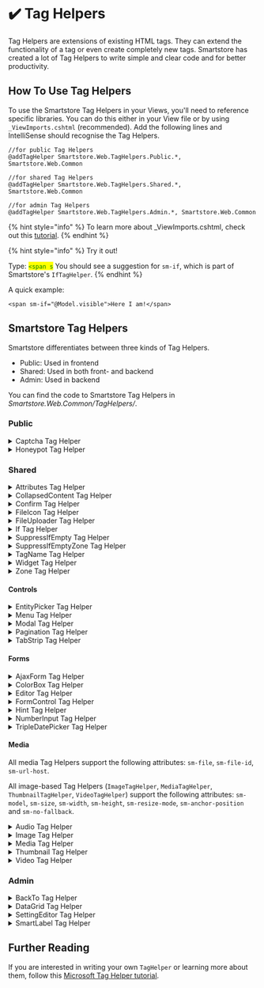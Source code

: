 # ✔️ Tag Helpers

Tag Helpers are extensions of existing HTML tags. They can extend the functionality of a tag or even create completely new tags. Smartstore has created a lot of Tag Helpers to write simple and clear code and for better productivity.

## How To Use Tag Helpers

To use the Smartstore Tag Helpers in your Views, you'll need to reference specific libraries. You can do this either in your View file or by using `_ViewImports.cshtml` (recommended). Add the following lines and IntelliSense should recognise the Tag Helpers.

```
//for public Tag Helpers
@addTagHelper Smartstore.Web.TagHelpers.Public.*, Smartstore.Web.Common

//for shared Tag Helpers
@addTagHelper Smartstore.Web.TagHelpers.Shared.*, Smartstore.Web.Common

//for admin Tag Helpers
@addTagHelper Smartstore.Web.TagHelpers.Admin.*, Smartstore.Web.Common
```

{% hint style="info" %}
To learn more about \_ViewImports.cshtml, check out this [tutorial](https://learn.microsoft.com/en-us/aspnet/core/mvc/views/tag-helpers/intro?view=aspnetcore-6.0#addtaghelper-makes-tag-helpers-available).
{% endhint %}

{% hint style="info" %}
Try it out!

Type: <mark style="color:green;">`<span s`</mark> You should see a suggestion for `sm-if`, which is part of Smartstore's `IfTagHelper`.
{% endhint %}

A quick example:

```cshtml
<span sm-if="@Model.visible">Here I am!</span>
```

## Smartstore Tag Helpers

Smartstore differentiates between three kinds of Tag Helpers.

* Public: Used in frontend
* Shared: Used in both front- and backend
* Admin: Used in backend

You can find the code to Smartstore Tag Helpers in _Smartstore.Web.Common/TagHelpers/_.

### Public

<details>

<summary>Captcha Tag Helper</summary>

The `CaptchaTagHelper` creates a [CAPTCHA](https://en.wikipedia.org/wiki/CAPTCHA).

```cshtml
<captcha sm-enabled="Model.DisplayCaptcha" />
```

It also supports the `sm-enabled` attribute.

</details>

<details>

<summary>Honeypot Tag Helper</summary>

The `HoneypotTagHelper` is Smartstore's cyber-security implementation of the [Honeypot](https://en.wikipedia.org/wiki/Honeypot\_\(computing\)) mechanism.

```cshtml
<honeypot />
```

It also supports the `sm-enabled` attribute.

</details>

### Shared

<details>

<summary>Attributes Tag Helper</summary>

The `AttributesTagHelper` adds attributes to the element. It can be used in two ways:

* Adding a collection of attributes to the element.
* Adding an attribute, if it evaluates to true.

```cshtml
@{
    var attributes = new AttributeDictionary().Merge(ConvertUtility.ObjectToDictionary(ViewData["htmlAttributes"] ?? new object()));
}
<span attrs="attributes">I might have some attributes</span>

//or

<input type="checkbox" attr-checked='(node.HasChildren, "checked")' />
```

</details>

<details>

<summary>CollapsedContent Tag Helper</summary>

The `CollapsedContentTagHelper` collapses the element to a maximum height. It also adds _Show more_ or _Show less_ to the element.

```cshtml
<collapsed-content sm-max-height="50">
    Odit non aspernatur sunt ipsum dolorem nihil quibusdam earum.<br />
    Eius nulla magni cum cum delectus sit omnis. Quam aut itaque ut.<br />
    Adipisci nihil enim aut eos voluptas et. Iure ut maxime ut qui.<br />
    Impedit adipisci laborum quia pariatur. Laboriosam voluptatibus<br />
    atque qui minima et ut deleniti.<br />
    <br />
    Debitis beatae aut aut iusto non consequuntur. Et inventore placeat<br />
    alias ut consequatur corrupti. Ut qui laboriosam amet tempora velit<br />
    sed est. Dolorem doloremque reiciendis voluptatem quasi nemo<br />
    perferendis quo. Voluptas exercitationem consequatur dolorum omnis<br />
    porro necessitatibus dignissimos qui.<br />
    <br />
    Consectetur et corporis vel voluptas autem libero magnam. Mollitia<br />
    pariatur placeat ut. Dolores quidem molestiae dolore ut accusamus<br />
    quam dolorem iure. Nihil optio voluptatibus eum quis.<br />
    <br />
    Officia a accusantium nihil voluptas et. Error aut labore est qui<br />
    rem. Fugiat perspiciatis repellendus voluptatem aut qui dolorem.
</collapsed-content>
```

To specify the maximum number of pixel you want to show, add the `sm-max-height` attribute. Otherwise the catalog's default setting will be used.

</details>

<details>

<summary>Confirm Tag Helper</summary>

The `ConfirmTagHelper` adds a confirm button. There are many ways to customise it.

```cshtml
<confirm button-id="entry-delete" />

<confirm message="@T("Common.AreYouSure")" button-id="entry-delete" icon="fas fa-question-circle" action="EntryDelete" type="Action" />
```

It also supports these attributes:

* `action`: Action to execute, if confirmed. Default: `Delete`
* `controller`: Controller to search for `action`. Default: `ViewContext.RouteData.Values.GetcontrollerName()`
* `form-post-url`
* `type`: Type of confirm action. Default: `Delete`
* `backdrop`: Button has a backdrop. Default: `true`
* `title`: Title of the dialog.
* `accept-button-color`: Color of the accept button.
* `accept-text`: Custom accept button text.
* `cancel-text`: Custom cancel button text.
* `center`: Dialog is centered vertically. Default: `true`
* `center-content`: Dialog is centered. Default: `false`
* `size`: Size of the dialog. Possible values: Small, Medium, Large, Flex, FlexSmall. Default: `Medium`
* `message`: Custom display message.
* `icon`: Icon class.
* `icon-color`: Custom icon color.

</details>

<details>

<summary>FileIcon Tag Helper</summary>

The `FileIconTagHelper` display a file icon.

```cshtml
<file-icon file-extension="@Model.FileExtension" show-label="true" badge-class="badge-info"/>
```

It also supports these attributes:

* `label`: Custom label. Default: the files extension

</details>

<details>

<summary>FileUploader Tag Helper</summary>

The `FileUploaderTagHelper` adds a highly customisable way to upload files.

Here is an excerpt from _Smartstore.Web/Views/Customer/Avatar.cshtml_ to show this.

{% code title="Avatar.cshtml" %}
```cshtml
<file-uploader 
    file-uploader-name="uploadedFile"
    upload-url='@Url.Action("UploadAvatar", "Customer")'
    type-filter="image"
    display-browse-media-button="false"
    display-remove-button="fileId != 0"
    display-remove-button-after-upload="true"
    upload-text='@T("Common.FileUploader.UploadAvatar")'
    onuploadcompleted="onAvatarUploaded"
    onfileremoved="onAvatarRemoved"
    multi-file="false"
    has-template-preview="true" />
```
{% endcode %}

The default value for the attribute `media-path` is `SystemAlbumProvider.Files`.

</details>

<details>

<summary>If Tag Helper</summary>

The `IfTagHelper` adds a conditional attribute to the element. The output is suppressed, if the condition evaluates to `false`.

```cshtml
<span sm-if="@Model.visible">Here I am!</span>
```

</details>

<details>

<summary>SuppressIfEmpty Tag Helper</summary>

The `SuppressIfEmptyTagHelper` adds a conditional attribute to the element. The output is suppressed, if the condition is `true` and the element is empty or only contains whitespaces.

```cshtml
@{
    bool condition = true;
}

<div id="div1" sm-suppress-if-empty="condition">
    @* I will be suppressed *@
</div>

<div id="div2" sm-suppress-if-empty="condition">
    I won't be suppressed!
</div>

<div id="div3" sm-suppress-if-empty="!condition">
    @* I won't be suppressed *@
</div>
```

</details>

<details>

<summary>SuppressIfEmptyZone Tag Helper</summary>

The `SuppressIfEmptyZoneTagHelper` suppresses the output, if the targeted zone is empty or only contains whitespaces.

Here is an excerpt from _Smartstore.Web/Views/ShoppingCart/Partials/OffCanvasShoppingCart.cshtml_ to show this.

{% code title="" %}
```cshtml
<div sm-suppress-if-empty-zone="offcanvas_cart_summary" class="offcanvas-cart-external-checkout">
    <div class="heading heading-center py-0">
        <h6 class="heading-title fs-h5 fwn">@T("Common.Or")</h6>
    </div>
    <div class="d-flex justify-content-center align-items-center flex-wrap flex-column">
        <zone name="offcanvas_cart_summary" />
    </div>
</div>
```
{% endcode %}

</details>

<details>

<summary>TagName Tag Helper</summary>

The `TagNameTagHelper` changes the tag at runtime.

```cshtml
<span sm-tagname="div">I always wanted to be a div...</span>
```

</details>

<details>

<summary>Widget Tag Helper</summary>

The `WidgetTagHelper` adds HTML content and injects it into a [zone](../../framework/content/widgets.md#zones). More information can be found in [Widgets](../../framework/content/widgets.md#widget-tag-helper).

```cshtml
<widget target-zone="my_widget_zone">
    <span>Widget content</span>
</widget>
```

The `key` attribute makes sure only one instance of the widget is included in the zone.

</details>

<details>

<summary>Zone Tag Helper</summary>

The `ZoneTagHelper` defines an zone for widgets to inject content. More information can be found in [Widgets](../../framework/content/widgets.md#zones).

```cshtml
<zone name="a_widget_drop_zone_name"/>
```

It also supports these attributes:

* `model`: Declare what model to use within the zone.
* `replace-content`: Replace content, if at least one widget is rendered.
* `remove-if-empty`: Remove the root zone tag, if it has no content. Default: `false`
* `preview-disabled`: If true, the zone preview will not be rendered. This is important for script or style zones that should not be printed. Default: `false`
* `preview-class`: Additional CSS classes for the span tag. For example, `position-absolute` to better control the layout flow.
* `preview-style`: CSS style definitions. For example, to set an individual `max-width`.

</details>

#### Controls

<details>

<summary>EntityPicker Tag Helper</summary>

The `EntityPickerTagHelper` adds an element to pick one or more entities from a larger group.

```cshtml
<entity-picker asp-for="Rotator" max-items="100" entity-type="product" dialog-title="Search" />
```

It also supports these attributes:

* `entity-type`: Entity type to be picked. Default: `product`
* `target-input-selector`: Identifier of the target input, defined by `field-name`.
* `caption`: Caption of the dialog.
* `icon-css-class`: Icon of the button that opens the dialog. Default: `fa fa-search`
* `dialog-title`: Title of the dialog.
* `disable-grouped-products`: Disable search for grouped products.
* `disable-bundle-products`: Disable search for bundle products.
* `disabled-entity-ids`: Ids of disabled entities.
* `selected`: Ids of selected entities.
* `enable-thumb-zoomer`: Enables the thumb zoomer.
* `highlight-search-term`: Highlight search term in search results. Default: `true`
* `max-items`: Maximum number of selectable items.
* `append-mode`: Append selected entity ids to already chosen entities. Default: `true`
* `delimiter`: Entity id delimiter. Default: `,`
* `field-name`: Fieldname of \[target-input-selector] to paste selected ids. Default: `id`
* `ondialogloading`: JS function called _before_ dialog is loaded.
* `ondialogloaded`: JS function called _after_ dialog is loaded.
* `onselectioncompleted`: JS function called _after_ selection.

</details>

<details>

<summary>Menu Tag Helper</summary>

The `MenuTagHelper` adds a menu widget.

```
<menu name="Main" template="Categories"></menu>
```

</details>

<details>

<summary>Modal Tag Helper</summary>

The `ModalTagHelper` adds a customisable modal dialog. It works in combination with:

* `ModalHeaderTagHelper`
* `ModalBodyTagHelper`
* `ModalFooterTagHelper`

Here is an excerpt from _Smartstore.Web/Areas/Admin/Views/Theme/Configure.cshtml_ to show this.

{% code title="Configure.cshtml" %}
```cshtml
<modal id="importvariables-window">
    <modal-header sm-title="@T("Admin.Configuration.Themes.ImportVars")"></modal-header>
    <modal-body>
        <form enctype="multipart/form-data" method="post" asp-action="ImportVariables" asp-route-theme="@Model.ThemeName" asp-route-storeId="@Model.StoreId">
            <p class="text-muted">
                @T("Admin.Configuration.Themes.ImportVars.Note")
            </p>
            <div>
                @T("Admin.Configuration.Themes.ImportVars.XmlFile"): <input type="file" id="importxmlfile" name="importxmlfile" />
            </div>
        </form>
    </modal-body>
    <modal-footer>
        <button type="button" class="btn btn-secondary btn-flat" data-dismiss="modal">
            <span>@T("Admin.Common.Cancel")</span>
        </button>
        <button id="importxmlsubmit" type="button" class="btn btn-primary">
            <span>@T("Common.Import")</span>
        </button>
    </modal-footer>
</modal>
```
{% endcode %}

The `ModalTagHelper` also supports these attributes:

* `sm-size`: Size of the dialog. Possible values: Small, Medium, Large, Flex, FlexSmall. Default: `Medium`
* `sm-fade`: Show fade animation. Default: `true`
* `sm-focus`: Has focus. Default: `true`
* `sm-backdrop`: Backgrop behaviour. Possible values: Show, Hide, Static, Inverse, Invisible. Default: `Show`
* `sm-show`: Show the dialog immidiately. Default: `true`
* `sm-close-on-escape-press`: Dialog closes on pressing `Esc`. Default: `true`
* `sm-center-vertically`: Center content vertically. Default: `false`
* `sm-center-content`: Center content. Default: `false`
* `sm-render-at-page-end`: Insert dialog at the end of the page. Default: `true`

The `ModalHeaderTagHelper` also supports these attributes:

* `sm-title`: The dialog title.
* `sm-show-close`: Show close button. Default: true

The `ModalBodyTagHelper` also supports these attributes:

* `sm-content-url`: URL to content. Content is included via iframe.

</details>

<details>

<summary>Pagination Tag Helper</summary>

The `PaginationTagHelper` adds [pagination](https://en.wikipedia.org/wiki/Pagination).

```cshtml
<pagination sm-list-items="Model.MySubscriptions" />
```

It also supports these attributes:

* `sm-list-items`
* `sm-alignment`: Element alignment. Possible values: Left, Centered, Right. Default: `Centered`
* `sm-size`: Element size. Possible values: Mini, Small, Medium, Large. Default: `Medium`
* `sm-style`: Element style. Possible values: Pagination, Blog
* `sm-show-first`: Always show first page. Default: `false`
* `sm-show-last`: Always show last page. Default: `false`
* `sm-show-next`: Always show next page. Default: `true`
* `sm-show-previous`: Always show previous page. Default: `true`
* `sm-max-pages`: Maximum number of displayed pages. Default: `8`
* `sm-skip-active-state`
* `sm-item-title-format-string`
* `sm-query-param`: Default: `page`

</details>

<details>

<summary>TabStrip Tag Helper</summary>

The `TabStripTagHelper` adds a tab strip. It works with the `TabTagHelper`.

```cshtml
<tabstrip id="tab-example" sm-nav-style="Material" sm-nav-position="Top">
    <tab sm-title="First Tab" sm-selected="true">
        <partial name="Tab1" model="TabModel" />
    </tab>
    <tab sm-title="Second Tab" sm-selected="true">
        <partial name="Tab2" model="TabModel" />
        </tab>
</tabstrip>
```

The `TabStripTagHelper` also supports these attributes:

* `sm-hide-single-item`: Hide navigation on single tab. Default: `true`
* `sm-responsive`: Collapse navigation on smaller screens. Default: `false`
* `sm-nav-position`: Position of the navigation. Possible values: Top, Right, Below, Left Default: `Top`
* `sm-nav-style`: Style of the navigation. Possible values: Tabs, Pills, Material.
* `sm-fade`: Add fade animation. Default: `true`
* `sm-smart-tab-selection`: Reselect active tab on reload. Default: `true`
* `sm-onajaxbegin`
* `sm-onajaxsuccess`
* `sm-onajaxfailure`
* `sm-onajaxcomplete`
* `sm-publish-event`: Fires the `TabStripCreated` event. Default: `true`

The `TabTagHelper` also supports these attributes:

* `sm-name`
* `sm-title`
* `sm-selected`
* `sm-disabled`
* `sm-visible`: Tab visibility. Default: `true`
* `sm-hide-if-empty`: Default: `false`
* `sm-ajax`: Load content with AJAX
* `sm-icon`
* `sm-icon-class`
* `sm-badge-text`
* `sm-badge-style`: Badge Style. Possible values: Secondary, Primary, Success, Info, Warning, Danger, Light, Dark.
* `sm-image-url`
* `sm-adaptive-height`: Responsive height. Default: `false`

</details>

#### Forms

<details>

<summary>AjaxForm Tag Helper</summary>

The `AjaxFormTagHelper` adds unobtrusive AJAX to a form.

```cshtml
<form sm-ajax method="post" asp-area="" asp-action="Do" sm-onsuccess="OnDo@(Model.Id)" sm-loading-element-id="#do-prog-@(Model.Id)">
```

It also supports these attributes:

* `sm-ajax`: The form is an unobrusive AJAX form.
* `sm-confirm`: Custom confirm message.
* `sm-onbegin`
* `sm-oncomplete`
* `sm-onfailure`
* `sm-onsuccess`
* `sm-allow-cache`
* `sm-loading-element-id`
* `sm-loading-element-duration`
* `sm-update-target-id`
* `sm-insertion-mode`: Mode of insertion of the response. Possible values: Replace, InsertBefore, InsertAfter, ReplaceWith.

Further information can be found in this [explanation](https://www.learnrazorpages.com/razor-pages/ajax/unobtrusive-ajax).

</details>

<details>

<summary>ColorBox Tag Helper</summary>

The `ColorBoxTagHelper` adds a color-picker. It is used under the hood of the `SettingEditorTagHelper` to display colors.

```cshtml
<colorbox asp-for="MyColour" sm-default-color="#ff2030" />
```

</details>

<details>

<summary>Editor Tag Helper</summary>

The `EditorTagHelper` adds a customisable input field. It works similiar to the `SettingEditorTagHelper`.

```cshtml
<editor asp-for="PriceInclTax" sm-postfix="@primaryStoreCurrencyCode" />
```

To add more `ViewData` attributes, use `asp-additional-viewdata`.

</details>

<details>

<summary>FormControl Tag Helper</summary>

The `FormControlTagHelper` adds labels and CSS classes to form elements.

```cshtml
<input type="text" asp-for="Name" />
<input type="checkbox" asp-for="MyBool" sm-switch />
```

It also supports these attributes:

* `sm-append-hint`
* `sm-ignore-label`
* `sm-switch`: Process checkboxes as switches. Default: `true`
* `sm-control-size`: Size of the element. Default: `Medium`
* `sm-plaintext`: View as plaintext.
* `sm-required`

</details>

<details>

<summary>Hint Tag Helper</summary>

The `HintTagHelper` displays the localised Hint of resource passed in `asp-for`.

```cshtml
<div><span>John Smith</span><hint asp-for="Name" /></div>
```

</details>

<details>

<summary>NumberInput Tag Helper</summary>

The `NumberInputTagHelper` extends the number-input's customisability and styles the element.

```cshtml
<input type="number" sm-decimals="2" sm-numberinput-style="centered" asp-for="price"/>
```

</details>

<details>

<summary>TripleDatePicker Tag Helper</summary>

The `TripleDatePickerTagHelper` adds a customisable date-picker displaying the day, month and year.

{% code overflow="wrap" %}
```cshtml
<triple-date-picker day-name="@(controlId + "-day")" month-name="@(controlId + "-month")" year-name="@(controlId + "-year")" day="Model.SelectedDay" month="Model.SelectedMonth" year="Model.SelectedYear" begin-year="Model.BeginYear" end-year="Model.EndYear" disabled="Model.IsDisabled" />
```
{% endcode %}

The default value for `control-size` is `Medium`.

</details>

#### Media

All media Tag Helpers support the following attributes: `sm-file`, `sm-file-id`, `sm-url-host`.

All image-based Tag Helpers (`ImageTagHelper`, `MediaTagHelper`, `ThumbnailTagHelper`, `VideoTagHelper`) support the following attributes: `sm-model`, `sm-size`, `sm-width`, `sm-height`, `sm-resize-mode`, `sm-anchor-position` and `sm-no-fallback`.

<details>

<summary>Audio Tag Helper</summary>

The `AudioTagHelper` adds an audio element.

```cshtml
<audio sm-file="AudioFile" />
```

</details>

<details>

<summary>Image Tag Helper</summary>

The `ImageTagHelper` adds an image with attributes used in `Model` or the File.

```cshtml
<img sm-file="JPGFile"/>
```

</details>

<details>

<summary>Media Tag Helper</summary>

The `MediaTagHelper` adds a suitable tag for a given media type.

```cshtml
<media sm-file="Model.CurrentFile" sm-size="Model.ThumbSize" alt="@picAlt" title="@picTitle" />
```

</details>

<details>

<summary>Thumbnail Tag Helper</summary>

The `ThumbnailTagHelper` adds a thumbnail of a media file.

```cshtml
<media-thumbnail sm-file="MediaFile" sm-size="ThumbSize" />
```

</details>

<details>

<summary>Video Tag Helper</summary>

The `VideoTagHelper` adds a video element.

```cshtml
<video sm-file="VideoFile" controls preload="metadata" />
```

</details>

### Admin

<details>

<summary>BackTo Tag Helper</summary>

The `BackToTagHelper` adds a left arrow icon to a link.

```cshtml
<a href="#" sm-backto>Go back</a>
```

</details>

<details>

<summary>DataGrid Tag Helper</summary>

There are different types of DataGrid Tag Helpers. They all work together to extend the functionality of the Grid Tag Helper.

Here is an excerpt from _Smartstore.Web/Areas/Admin/Views/ActivityLog\_Grid.ActivityLogs.cshtml_ to show this.

{% code title="_Grid.ActivityLogs.cshtml" %}
```cshtml
<datagrid allow-resize="true" allow-row-selection="true" allow-column-reordering="true">
    <datasource read="@Url.Action("ActivityLogList", "ActivityLog")"
                delete="@Url.Action("ActivityLogDelete", "ActivityLog")" />
    <sorting enabled="true">
        <sort by="CreatedOn" by-entity-member="CreatedOnUtc" descending="true" />
    </sorting>
    <paging position="Bottom" show-size-chooser="true" />
    <toolbar>
        <toolbar-group>
            <button datagrid-action="DataGridToolAction.ToggleSearchPanel" type="button" class="btn btn-light btn-icon">
                <i class="fa fa-fw fa-filter"></i>
            </button>
        </toolbar-group>
        <zone name="datagrid_toolbar_alpha"></zone>
        <toolbar-group class="omega"></toolbar-group>
        <zone name="datagrid_toolbar_omega"></zone>
        <toolbar-group>
            <button type="submit" name="delete-all" id="delete-all" value="clearall" class="btn btn-danger no-anims btn-flat">
                <i class="far fa-trash-alt"></i>
                <span>@T("Admin.Common.DeleteAll")</span>
            </button>
            <button datagrid-action="DataGridToolAction.DeleteSelectedRows" type="button" class="btn btn-danger no-anims btn-flat">
                <i class="far fa-trash-alt"></i>
                <span>@T("Admin.Common.Delete.Selected")</span>
            </button>
        </toolbar-group>
    </toolbar>
    <search-panel>
        <partial name="_Grid.ActivityLogs.Search" model="parentModel" />
    </search-panel>
    <columns>
        <column for="ActivityLogTypeName" entity-member="ActivityLogType.Name" hideable="false" />
        <column for="Comment" wrap="true" />
        <column for="CustomerEmail" entity-member="Customer.Email" type="string">
            <display-template>
                <a :href="item.row.CustomerEditUrl" class="text-truncate">
                    {{ item.value }}
                </a>
            </display-template>
        </column>
        <column for="IsSystemAccount" halign="center" sortable="false" />
        <column for="CreatedOn" entity-member="CreatedOnUtc" />
    </columns>
    <row-commands>
        <a datarow-action="DataRowAction.Delete">@T("Common.Delete")</a>
    </row-commands>
</datagrid>
```
{% endcode %}

</details>

<details>

<summary>SettingEditor Tag Helper</summary>

The `SettingEditorTagHelper` provides automatic HTML-Input type Mapping.

```cshtml
<setting-editor asp-for="Name"></setting-editor>
```

It automatically checks the type of the variable passed in `asp-for` and looks for an appropriate HTML input. Additionally it offers model binding and matching.

</details>

<details>

<summary>SmartLabel Tag Helper</summary>

The `SmartLabelTagHelper` displays a label and an optional hint.

```cshtml
<smart-label asp-for="Name" />
```

It also supports these attributes:

* `sm-ignore-hint`: Hint will be ignored. Default: `true`
* `sm-text`: Custom label text.
* `sm-hint`: Custom label hint.

</details>

## Further Reading

If you are interested in writing your own `TagHelper` or learning more about them, follow this [Microsoft Tag Helper tutorial](https://learn.microsoft.com/en-us/aspnet/core/mvc/views/tag-helpers/intro?view=aspnetcore-6.0).
